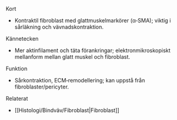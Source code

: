 Kort
- Kontraktil fibroblast med glattmuskelmarkörer (α‑SMA); viktig i sårläkning och vävnadskontraktion.

Kännetecken
- Mer aktinfilament och täta förankringar; elektronmikroskopiskt mellanform mellan glatt muskel och fibroblast.

Funktion
- Sårkontraktion, ECM‑remodellering; kan uppstå från fibroblaster/pericyter.

Relaterat
- [[Histologi/Bindväv/Fibroblast|Fibroblast]]

